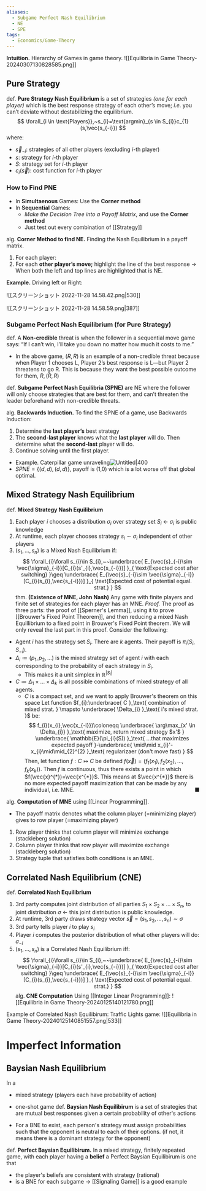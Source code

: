 ```yaml
---
aliases:
  - Subgame Perfect Nash Equilibrium
  - NE
  - SPE
tags:
  - Economics/Game-Theory
---
```

**Intuition.** Hierarchy of Games in game theory.
![[Equilibria in Game Theory-20240307130828585.png]]
## Pure Strategy

def. **Pure Strategy Nash Equilibrium** is a set of strategies _(one for each player)_ which is the best response strategy of each other’s move; _i.e._ you can’t deviate without destabilizing the equilibrium.
$$
\forall_{i \in \text{Players}},~s_{i}=\text{argmin}_{s \in S_{i}}c_{1}(s,\vec{s_{-i}})
$$
where:
- $\vec{s}_{-i}$: strategies of all other players (excluding $i$-th player)
- $s$: strategy for $i$-th player
- $S$: strategy set for $i$-th player
- $c_{i}(\vec{s})$: cost function for $i$-th player

### How to Find PNE
- In **Simultaenous** Games: Use the **Corner method**
- In **Sequential** Games:
	- _Make the Decision Tree into a Payoff Matrix_, and use the **Corner method**
	- Just test out every combination of [[Strategy]]

alg. **Corner Method to find NE.** Finding the Nash Equilibrium in a payoff matrix.
1. For each player:
2. For each **other player’s move;** highlight the line of the best response
→ When both the left and top lines are highlighted that is NE.

**Example.** Driving left or Right:

![[スクリーンショット 2022-11-28 14.58.42.png|530]]

![[スクリーンショット 2022-11-28 14.58.59.png|387]]

### Subgame Perfect Nash Equilibrium (for Pure Strategy)

def. A **Non-credible** threat is when the follower in a sequential move game says: “If I can’t win, I’ll take you down no matter how much it costs to me.”

- In the above game, $(R,R)$ is an example of a non-credible threat because when Player 1 chooses L, Player 2’s best response is L—but Player 2 threatens to go R. This is because they want the best possible outcome for them, ${R,(R,R)}$

def. **Subgame Perfect Nash Equilibria (SPNE)** are NE where the follower will only choose strategies that are best for them, and can’t threaten the leader beforehand with non-credible threats.

alg. **Backwards Induction.** To find the SPNE of a game, use Backwards Induction:
1. Determine the **last player’s** best strategy
2. The **second-last player** knows what the **last player** will do. Then determine what the **second-last** player will do.
3. Continue solving until the first player.
- Example. Caterpillar game unraveling![Untitled|400](Untitled%201%207.png)
- $SPNE={\{(d,d),(d,d)\}}$, payoff is (1,0) which is a lot worse off that global optimal.

## Mixed Strategy Nash Equilibrium

def. **Mixed Strategy Nash Equilibrium**
1. Each player $i$ chooses a distribution $\sigma_{i}$ over strategy set $S_{i}$ ← $\sigma_{i}$ is public knowledge
2. At runtime, each player chooses strategy $s_{i} \sim \sigma_{i}$ independent of other players
3. $(s_{1},\dots,s_{n})$ is a Mixed Nash Equilibrium if:
$$
\forall_{i}\forall s_{i}\in S_{i},~~\underbrace{ E_{\vec{s}_{-i}\sim \vec{\sigma}_{-i}}[C_{i}(s'_{i},\vec{s_{-i}})] }_{ \text{Expected cost after switching} }\geq \underbrace{ E_{\vec{s}_{-i}\sim \vec{\sigma}_{-i}}[C_{i}(s_{i},\vec{s_{-i}})] }_{ \text{Expected cost of potential equal. strat.} }
$$
thm. **(Existence of MNE, John Nash)** Any game with finite players and finite set of strategies for each player has an MNE.
*Proof.* The proof as three parts: the proof of [[Sperner's Lemma]], using it to prove [[Brouwer's Fixed Point Theorem]], and then reducing a mixed Nash Equillibrium to a fixed point in Brouwer's Fixed Point theorem. We will only reveal the last part in this proof.
Consider the following:
- Agent $i$ has the strategy set $S_{i}$. There are $k$ agents. Their payoff is $\pi_{i}(S_{i},S_{-i})$.
- $\Delta_{i}\coloneqq (p_{1},p_{2},\dots)$ is the mixed strategy set of agent $i$ with each corresponding to the probability of each strategy in $S_{i}$.
    - This makes it a unit simplex in $\mathbb{R}^{|S_{i}|}$
- $C\coloneqq \Delta_{1}\times \dots \times \Delta_{k}$ is all possible combinations of mixed strategy of all agents.
    - $C$ is a compact set, and we want to apply Brouwer's theorem on this space
Let function $f_{i}:\underbrace{ C }_\text{ combination of mixed strat. } \mapsto \underbrace{ \Delta_{i} }_\text{ i's mixed strat. }$ be:
$$
f_{i}(x_{i},\vec{x_{-i}})\coloneqq \underbrace{ \arg\max_{x' \in \Delta_{i}} }_\text{ maximize, return mixed strategy $x'$ } \underbrace{ \mathbb{E}(\pi_{i}(S)) }_\text{ ...that maximizes expected payoff }-\underbrace{ \mid\mid x_{i}'-x_{i}\mid\mid_{2}^{2} }_\text{ regularizaer (don't move fast) }
$$
Then, let function $f: C \mapsto C$ be defined $f(\vec{x})=(f_{1}(x_{1}),f_{2}(x_{2}),\dots,f_{k}(x_{k}))$. Then $f$ is continuous, thus there exists a point in which $f(\vec{x}^{*})=\vec{x^{*}}$. This means at $\vec{x^{*}}$ there is no more expected payoff maximization that can be made by any individual, i.e. MNE.
<span style="float:right;">■</span>

alg. **Computation of MNE** using [[Linear Programming]].
- The payoff matrix denotes what the column player (=minimizing player) gives to row player (=maximizing player)
1. Row player thinks that column player will minimize exchange (stackleberg solution)
2. Column player thinks that row player will maximize exchange (stackleberg solution)
3. Strategy tuple that satisfies both conditions is an MNE.

## Correlated Nash Equilibrium (CNE)

def. **Correlated Nash Equilibrium**
1. 3rd party computes joint distribution of all parties $S_{1}\times S_{2}\times\dots \times S_{n}$, to joint distribution $\sigma$ ← this joint distribution is public knowledge.
2. At runtime, 3rd party draws strategy vector $\vec{s}=(s_{1},s_{2},\dots,s_{n})\sim \sigma$
3. 3rd party tells player $i$ to play $s_{i}$
4. Player $i$ computes the posterior distribution of what other players will do: $\sigma_{-i}$
5. $(s_{1},\dots,s_{n})$ is a Correlated Nash Equilibrium iff:
$$
\forall_{i}\forall s_{i}\in S_{i},~~\underbrace{ E_{\vec{s}_{-i}\sim \vec{\sigma}_{-i}}[C_{i}(s'_{i},\vec{s_{-i}})] }_{ \text{Expected cost after switching} }\geq \underbrace{ E_{\vec{s}_{-i}\sim \vec{\sigma}_{-i}}[C_{i}(s_{i},\vec{s_{-i}})] }_{ \text{Expected cost of potential equal. strat.} }
$$
alg. **CNE Computation** Using [[Integer Linear Programming]]:
![[Equilibria in Game Theory-20240125140121780.png]]

Example of Correlated Nash Equilibirum: Traffic Lights game:
![[Equilibria in Game Theory-20240125140851557.png|533]]

# Imperfect Information

## Baysian Nash Equilibrium

In a
- mixed strategy (players each have probability of action)
- one-shot game
def. **Baysian Nash Equilibirum** is a set of strategies that are mutual best responses given a certain probability of other's actions

- For a BNE to exist, each person's strategy must assign probabilities such that the opponent is neutral to each of their options. (if not, it means there is a dominant strategy for the opponent)

def. **Perfect Baysian Equilibirum.** In a mixed strategy, finitely repeated game, with each player having a **belief** a Perfect Baysian Equilibirum is one that
- the player's beliefs are consistent with strategy (rational)
- is a BNE for each subgame
→ [[Signaling Game]] is a good example
